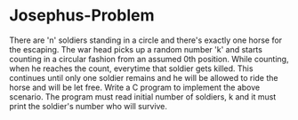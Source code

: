 # Josephus-Problem
There are 'n' soldiers standing in a circle and there's exactly one horse for the escaping. The war head picks up a random number 'k' and starts counting in a circular fashion from an assumed 0th position. While counting, when he reaches the count, everytime that soldier gets killed. This continues until only one soldier remains and he will be allowed to ride the horse and will be let free. Write a C program to implement the above scenario. The program must read initial number of soldiers, k and it must print the soldier's number who will survive.
